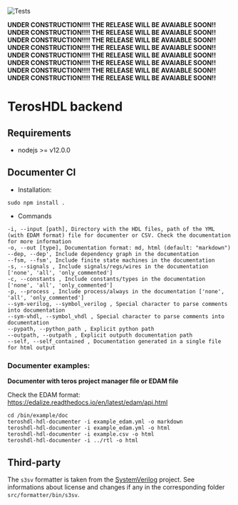 ![Tests](https://github.com/TerosTechnology/colibri/workflows/Test/badge.svg?event=push)

**UNDER CONSTRUCTION!!!! THE RELEASE WILL BE AVAIABLE SOON!!**\
**UNDER CONSTRUCTION!!!! THE RELEASE WILL BE AVAIABLE SOON!!**\
**UNDER CONSTRUCTION!!!! THE RELEASE WILL BE AVAIABLE SOON!!**\
**UNDER CONSTRUCTION!!!! THE RELEASE WILL BE AVAIABLE SOON!!**\
**UNDER CONSTRUCTION!!!! THE RELEASE WILL BE AVAIABLE SOON!!**\
**UNDER CONSTRUCTION!!!! THE RELEASE WILL BE AVAIABLE SOON!!**\
**UNDER CONSTRUCTION!!!! THE RELEASE WILL BE AVAIABLE SOON!!**\
**UNDER CONSTRUCTION!!!! THE RELEASE WILL BE AVAIABLE SOON!!**

# TerosHDL backend

## Requirements

- nodejs >= v12.0.0

## Documenter CI


- Installation:

```
sudo npm install .
```
- Commands
```
-i, --input [path], Directory with the HDL files, path of the YML (with EDAM format) file for documenter or CSV. Check the documentation for more information
-o, --out [type], Documentation format: md, html (default: "markdown")
--dep, --dep', Include dependency graph in the documentation
--fsm, --fsm', Include finite state machines in the documentation
-s, --signals , Include signals/regs/wires in the documentation ['none', 'all', 'only_commented']
-c, --constants , Include constants/types in the documentation ['none', 'all', 'only_commented']
-p, --process , Include process/always in the documentation ['none', 'all', 'only_commented']
--sym-verilog, --symbol_verilog , Special character to parse comments into documentation
--sym-vhdl, --symbol_vhdl , Special character to parse comments into documentation
--pypath, --python_path , Explicit python path
--outpath, --outpath , Explicit outputh documentation path
--self, --self_contained , Documentation generated in a single file for html output
```

### Documenter examples:

**Documenter with teros project manager file or EDAM file**

Check the EDAM format: https://edalize.readthedocs.io/en/latest/edam/api.html

```
cd /bin/example/doc
teroshdl-hdl-documenter -i example_edam.yml -o markdown
teroshdl-hdl-documenter -i example_edam.yml -o html
teroshdl-hdl-documenter -i example.csv -o html
teroshdl-hdl-documenter -i ../rtl -o html
```

## Third-party

The `s3sv` formatter is taken from the [SystemVerilog](https://www.github.com/TheClams/SystemVerilog) project.
See informations about license and changes if any in the corresponding folder `src/formatter/bin/s3sv`.


